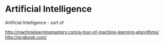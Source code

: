 # Artificial Intelligence

Artificial Intelligence - sort of

http://machinelearningmastery.com/a-tour-of-machine-learning-algorithms/
http://pcgbook.com/
